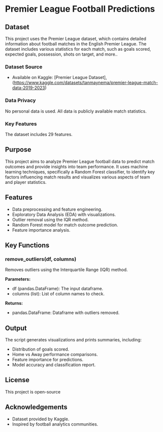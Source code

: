 # Premier League Football Predictions

## Dataset

This project uses the Premier League dataset, which contains detailed information about football matches in the English Premier League. The dataset includes various statistics for each match, such as goals scored, expected goals, possession, shots on target, and more.. 

### Dataset Source
- Available on Kaggle: [Premier League Dataset],(https://www.kaggle.com/datasets/tanmaynema/premier-league-match-data-2019-2023)

### Data Privacy
No personal data is used. All data is publicly available match statistics.

### Key Features
The dataset includes 29 features.

## Purpose

This project aims to analyze Premier League football data to predict match outcomes and provide insights into team performance. It uses machine learning techniques, specifically a Random Forest classifier, to identify key factors influencing match results and visualizes various aspects of team and player statistics.

## Features

- Data preprocessing and feature engineering.
- Exploratory Data Analysis (EDA) with visualizations.
- Outlier removal using the IQR method.
- Random Forest model for match outcome prediction.
- Feature importance analysis.

## Key Functions

### remove_outliers(df, columns)

Removes outliers using the Interquartile Range (IQR) method.

**Parameters:**
- df (pandas.DataFrame): The input dataframe.
- columns (list): List of column names to check.

**Returns:**
- pandas.DataFrame: Dataframe with outliers removed.

## Output

The script generates visualizations and prints summaries, including:
- Distribution of goals scored.
- Home vs Away performance comparisons.
- Feature importance for predictions.
- Model accuracy and classification report.

## License

This project is open-source 

## Acknowledgements

- Dataset provided by Kaggle.
- Inspired by football analytics communities.
